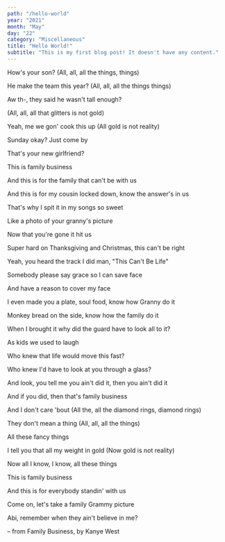 ```yaml
---
path: "/hello-world"
year: "2021"
month: "May"
day: "22"
category: "Miscellaneous" 
title: "Hello World!"
subtitle: "This is my first blog post! It doesn't have any content."
---
```


How's your son? (All, all, all the things, things) 

He make the team this year? (All, all, all the things things)

Aw th-, they said he wasn't tall enough?

(All, all, all that glitters is not gold)

Yeah, me we gon' cook this up (All gold is not reality)

Sunday okay? Just come by

That's your new girlfriend?

This is family business

And this is for the family that can't be with us

And this is for my cousin locked down, know the answer's in us

That's why I spit it in my songs so sweet

Like a photo of your granny's picture

Now that you're gone it hit us

Super hard on Thanksgiving and Christmas, this can't be right

Yeah, you heard the track I did man, "This Can't Be Life"

Somebody please say grace so I can save face

And have a reason to cover my face

I even made you a plate, soul food, know how Granny do it

Monkey bread on the side, know how the family do it

When I brought it why did the guard have to look all to it?

As kids we used to laugh

Who knew that life would move this fast?

Who knew I'd have to look at you through a glass?

And look, you tell me you ain't did it, then you ain't did it

And if you did, then that's family business

And I don't care 'bout (All the, all the diamond rings, diamond rings)

They don't mean a thing (All, all, all the things)

All these fancy things

I tell you that all my weight in gold (Now gold is not reality)

Now all I know, I know, all these things

This is family business

And this is for everybody standin' with us

Come on, let's take a family Grammy picture

Abi, remember when they ain't believe in me?

&ndash; from Family Business, by Kanye West